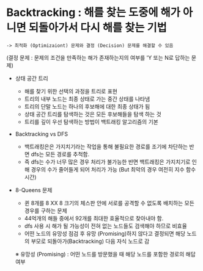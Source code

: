 # Backtracking : 해를 찾는 도중에 해가 아니면 되돌아가서 다시 해를 찾는 기법
    -> 최적화 (Optimizaiont) 문제와 결정 (Decision) 문제를 해결할 수 있음

(결정 문제 : 문제의 조건을 만족하는 해가 존재하는지의 여부를 'Y 또는 N로 답하는 문제)

- 상태 공간 트리 
  - 해를 찾기 위한 선택의 과정을 트리로 표현
  - 트리의 내부 노드는 최종 상태로 가는 중간 상태를 나타냄
  - 트리의 단말 노드는 하나의 후보해에 대한 최종 상태가 됨
  - 상태 공간 트리를 탐색하는 것은 모든 후보해들을 탐색 하는 것
  - 트리를 깊이 우선 탐색하는 방법이 백트래킹 알고리즘의 기본

- Backtracking vs DFS
  - 백트래킹은은 가지치기라는 작업을 통해 불필요한 경로를 조기에 차단하는 반면 dfs는 모든 경로를 추척함.
  - 즉 dfs는 수가 너무 많은 경우 처리가 불가능한 반면 백트래킹은 가지치기로 인해 경우의 수가 줄어들게 되어
    처리가 가능 (But 최악의 경우 여전히 지수 함수 시간)



- 8-Queens 문제
  - 퀸 8개를 8 XX 8 크기의 체스판 안에 서로를 공격할 수 없도록 배치하는 모든 경우를 구하는 문제
  - 44억개의 해들 중에서 92개를 최대한 효율적으로 찾아내야 함.
  - dfs 사용 시 해가 될 가능성이 전혀 없는 노드들도 검색해야 하므로 비효율
  - 어떤 노드의 유망성 점검 후 유망 (Promising)하지 않다고 결정되면 해당 노드의 부모로 되돌아가(Backtracking) 다음 자식 노드로 감
 
  ※ 유망성 (Promising) : 어떤 노드를 방문했을 때 해당 노드를 포함한 경로의 해답 여부
